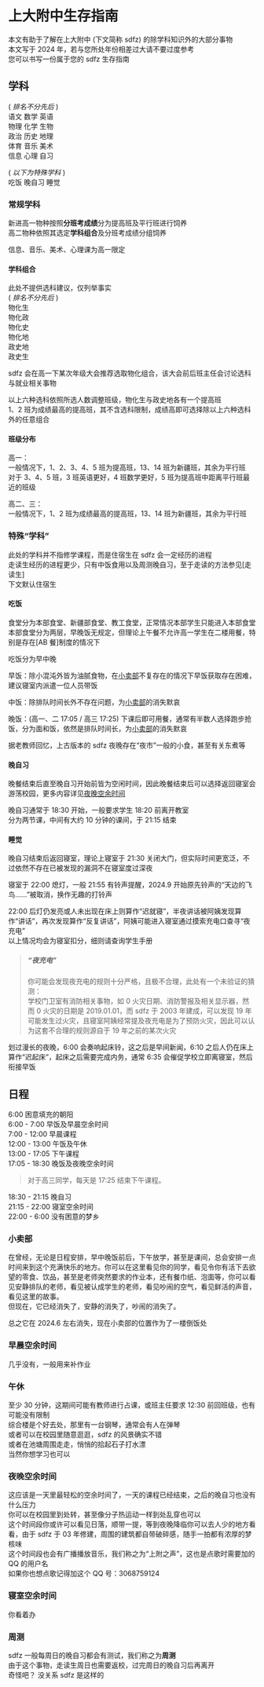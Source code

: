 # 上大附中生存指南

本文有助于了解在上大附中 (下文简称 sdfz) 的除学科知识外的大部分事物  
本文写于 2024 年，若与您所处年份相差过大请不要过度参考  
您可以书写一份属于您的 sdfz 生存指南

## 学科

( _排名不分先后_ )  
语文 数学 英语  
物理 化学 生物  
政治 历史 地理  
体育 音乐 美术  
信息 心理 自习

( _以下为特殊学科_ )  
吃饭 晚自习 睡觉

### 常规学科

新进高一物种按照**分班考成绩**分为提高班及平行班进行饲养  
高二物种依照其选定**学科组合**及分班考成绩分组饲养

信息、音乐、美术、心理课为高一限定

#### 学科组合

此处不提供选科建议，仅列举事实  
( _排名不分先后_ )  
物化生  
物化政  
物化史  
物化地  
政史地  
政史生

sdfz 会在高一下某次年级大会推荐选取物化组合，该大会前后班主任会讨论选科与就业相关事物

以上六种选科依照所选人数调整班级，物化生与政史地各有一个提高班  
1、2 班为成绩最高的提高班，其不含选科限制，成绩高即可选择除以上六种选科外的任意组合

#### 班级分布

高一：  
一般情况下，1、2、3、4、5 班为提高班，13、14 班为新疆班，其余为平行班  
对于 3、4、5 班，3 班英语更好，4 班数学更好，5 班为提高班中距离平行班最近的班级

高二、三：  
一般情况下，1、2 班为成绩最高的提高班，13、14 班为新疆班，其余为平行班

### 特殊“学科”

此处的学科并不指修学课程，而是住宿生在 sdfz 会一定经历的进程  
走读生经历的进程更少，只有中饭食用以及周测晚自习，至于走读的方法参见[走读生]  
下文默认住宿生

#### 吃饭

食堂分为本部食堂、新疆部食堂、教工食堂，正常情况本部学生只能进入本部食堂  
本部食堂分为两层，早晚饭无规定，但理论上午餐不允许高一学生在二楼用餐，特别是存在[AB 餐]制度的情况下

吃饭分为早中晚

早饭：除小混沌外皆为油腻食物，在[小卖部](#小卖部)不复存在的情况下早饭获取存在困难，建议寝室内派遣一位人员带饭

中饭：除排队时间长外不存在问题，为[小卖部](#小卖部)的消失默哀

晚饭：(高一、二 17:05 / 高三 17:25) 下课后即可用餐，通常有半数人选择跑步抢饭，分为面和饭，依然是排队时间长，为[小卖部](#小卖部)的消失默哀

据老教师回忆，上古版本的 sdfz 夜晚存在“夜市”一般的小食，甚至有关东煮等

#### 晚自习

晚餐结束后直至晚自习开始前皆为空闲时间，因此晚餐结束后可以选择返回寝室会游荡校园，更多内容详见[夜晚空余时间](#夜晚空余时间)

晚自习通常于 18:30 开始，一般要求学生 18:20 前离开教室  
分为两节课，中间有大约 10 分钟的课间，于 21:15 结束

#### 睡觉

晚自习结束后返回寝室，理论上寝室于 21:30 关闭大门，但实际时间更宽泛，不过依然不存在已被发现的漏洞不在寝室度过深夜

寝室于 22:00 熄灯，一般 21:55 有铃声提醒，2024.9 开始原先铃声的“天边的飞鸟……”被取消，换作无趣的打铃声

22:00 后灯仍发亮或人未出现在床上则算作“迟就寝”，半夜讲话被阿姨发现算作“讲话”，再次发现算作“反复讲话”，阿姨可能进入寝室通过摸索充电口查寻“夜充电”  
以上情况均会为寝室扣分，细则请查询学生手册

> ##### “夜充电”
>
> 你可能会发现夜充电的规则十分严格，且极不合理，此处有一个未验证的猜测：  
> 学校门卫室有消防相关事物，如 0 火灾日期、消防警报及相关显示器，然而 0 火灾的日期是 2019.01.01，而 sdfz 于 2003 年建成，可以发现 19 年可能发生过火灾，且寝室阿姨经常提及夜充电是为了预防火灾，因此可以认为这套不合理的规则源自于 19 年之前的某次火灾

划过漫长的夜晚，6:00 会奏响起床铃，这之后是早间新闻，6:10 之后人仍在床上算作“迟起床”，起床之后需要完成内务，通常 6:35 会催促学校立即离寝室，然后衔接早饭

## 日程

6:00 困意填充的朝阳  
6:00 - 7:00 早饭及早晨空余时间  
7:00 - 12:00 早晨课程  
12:00 - 13:00 午饭及午休  
13:00 - 17:05 下午课程  
17:05 - 18:30 晚饭及夜晚空余时间  

> 对于高三同学，每天是 17:25 结束下午课程。

18:30 - 21:15 晚自习  
21:15 - 22:00 寝室空余时间  
22:00 - 6:00 没有困意的梦乡

### 小卖部

在曾经，无论是日程安排，早中晚饭前后，下午放学，甚至是课间，总会安排一点时间来到这个充满快乐的地方。你可以在这里看见你的同学，看见令你有活下去欲望的零食、饮品，甚至是老师突然要求的作业本，还有餐巾纸、泡面等，你可以看见安静排队的老师，看见被认成学生的老师，看见吵闹的空气，看见鲜活的声音，看见这里的故事。  
但现在，它已经消失了，安静的消失了，吵闹的消失了。

总之它在 2024.6 左右消失，现在小卖部的位置作为了一楼倒饭处

### 早晨空余时间

几乎没有，一般用来补作业

### 午休

至少 30 分钟，这期间可能有教师进行占课，或班主任要求 12:30 前回班级，也有可能没有限制  
综合楼是个好去处，那里有一台钢琴，通常会有人在弹琴  
或者可以在校园里随意逛逛，sdfz 的风景确实不错  
或者在池塘周围走走，悄悄的拾起石子打水漂  
当然你想学习也可以

### 夜晚空余时间

这应该是一天里最轻松的空余时间了，一天的课程已经结束，之后的晚自习也没有什么压力  
你可以在校园里到处转，甚至像分子热运动一样到处乱穿也可以  
这个时间段你或许可以看见日落，顺带一提，等到夜晚降临你可以去人少的地方看看，由于 sdfz 于 03 年修建，周围的建筑都自带破碎感，随手一拍都有浓厚的梦核味  
这个时间段也会有广播播放音乐，我们称之为“上附之声”，这也是点歌时需要加的 QQ 的用户名  
如果你也想点歌记得加这个 QQ 号：3068759124

### 寝室空余时间

你看着办

### 周测

sdfz 一般每周日的晚自习都会有测试，我们称之为**周测**  
由于这个事物，走读生周日也需要返校，过完周日的晚自习后再离开  
奇怪吧？ 没关系 sdfz 是这样的
